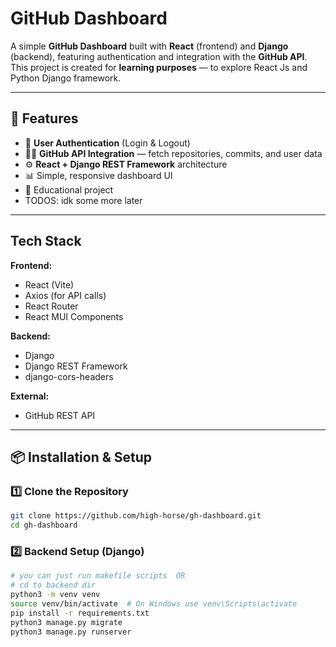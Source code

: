 #  GitHub Dashboard

A simple **GitHub Dashboard** built with **React** (frontend) and **Django** (backend), featuring authentication and integration with the **GitHub API**.  
This project is created for **learning purposes** — to explore React Js and Python Django framework.

---

## 🚀 Features

- 🔐 **User Authentication** (Login & Logout)  
- 🧑‍💻 **GitHub API Integration** — fetch repositories, commits, and user data  
- ⚙️ **React + Django REST Framework** architecture  
- 📊 Simple, responsive dashboard UI  
- 🧠 Educational project
- TODOS: idk some more later

---

## Tech Stack

**Frontend:**
- React (Vite)
- Axios (for API calls)
- React Router
- React MUI Components

**Backend:**
- Django
- Django REST Framework
- django-cors-headers

**External:**
- GitHub REST API

---

## 📦 Installation & Setup

### 1️⃣ Clone the Repository
```bash
git clone https://github.com/high-horse/gh-dashboard.git
cd gh-dashboard
```

### 2️⃣ Backend Setup (Django)
```bash
# you can just run makefile scripts  OR
# cd to backend dir
python3 -m venv venv
source venv/bin/activate  # On Windows use venv\Scripts\activate
pip install -r requirements.txt
python3 manage.py migrate
python3 manage.py runserver

```

